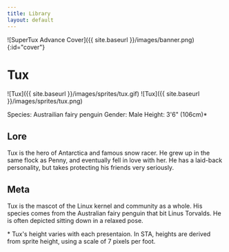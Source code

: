 ```yaml
---
title: Library
layout: default
---
```


![SuperTux Advance Cover]({{ site.baseurl }}/images/banner.png){:id="cover"}

# Tux

![Tux]({{ site.baseurl }}/images/sprites/tux.gif) ![Tux]({{ site.baseurl }}/images/sprites/tux.png)

Species: Austrailian fairy penguin
Gender: Male
Height: 3'6" (106cm)\*

## Lore

Tux is the hero of Antarctica and famous snow racer. He grew up in the same flock as Penny, and eventually fell in love with her. He has a laid-back personality, but takes protecting his friends very seriously.

## Meta

Tux is the mascot of the Linux kernel and community as a whole. His species comes from the Australian fairy penguin that bit Linus Torvalds. He is often depicted sitting down in a relaxed pose.

\* Tux's height varies with each presentaion. In STA, heights are derived from sprite height, using a scale of 7 pixels per foot.